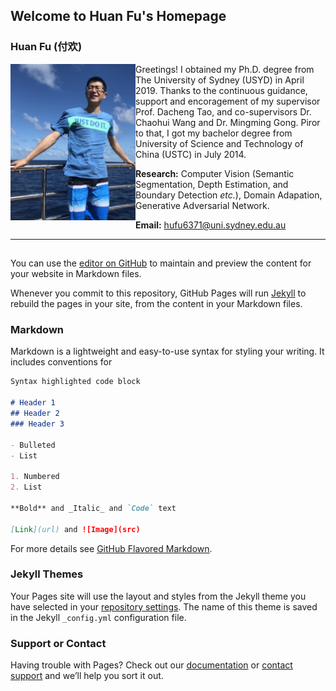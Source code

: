 ## Welcome to Huan Fu's Homepage

### Huan Fu (付欢)
<img align="left" width="200" height="250" src="photo/huanfu_photo.JPG">

Greetings! I obtained my Ph.D. degree from The University of Sydney (USYD) in April 2019. Thanks to the continuous guidance, support and encoragement of my supervisor Prof. Dacheng Tao, and co-supervisors Dr. Chaohui Wang and Dr. Mingming Gong. Piror to that, I got my bachelor degree from University of Science and Technology of China (USTC) in July 2014.

**Research:** Computer Vision (Semantic Segmentation, Depth Estimation, and Boundary Detection *etc.*), Domain Adapation, Generative Adversarial Network.

**Email:** hufu6371@uni.sydney.edu.au



---


##
You can use the [editor on GitHub](https://github.com/hufu6371/huanfu/edit/master/index.md) to maintain and preview the content for your website in Markdown files.

Whenever you commit to this repository, GitHub Pages will run [Jekyll](https://jekyllrb.com/) to rebuild the pages in your site, from the content in your Markdown files.

### Markdown

Markdown is a lightweight and easy-to-use syntax for styling your writing. It includes conventions for

```markdown
Syntax highlighted code block

# Header 1
## Header 2
### Header 3

- Bulleted
- List

1. Numbered
2. List

**Bold** and _Italic_ and `Code` text

[Link](url) and ![Image](src)
```

For more details see [GitHub Flavored Markdown](https://guides.github.com/features/mastering-markdown/).

### Jekyll Themes

Your Pages site will use the layout and styles from the Jekyll theme you have selected in your [repository settings](https://github.com/hufu6371/huanfu/settings). The name of this theme is saved in the Jekyll `_config.yml` configuration file.

### Support or Contact

Having trouble with Pages? Check out our [documentation](https://help.github.com/categories/github-pages-basics/) or [contact support](https://github.com/contact) and we’ll help you sort it out.
